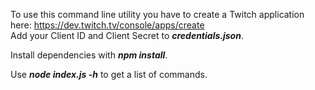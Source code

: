 To use this command line utility you have to create a Twitch application here: https://dev.twitch.tv/console/apps/create  
Add your Client ID and Client Secret to ***credentials.json***.  
  
Install dependencies with ***npm install***.  
  
Use ***node index.js -h*** to get a list of commands.